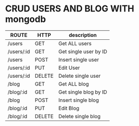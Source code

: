 # CRUD USERS AND BLOG WITH mongodb
ROUTE | HTTP | description
------| -----|------------
/users | GET | Get ALL users
/users/:id | GET | Get single user by ID
/users | POST | Insert single user
/users/:id | PUT | Edit User
/users/:id | DELETE | Delete single user
/blog | GET | Get ALL blog
/blog/:id | GET | Get single blog by ID
/blog | POST | Insert single blog
/blog/:id | PUT | Edit Blog
/blog/:id | DELETE | Delete single blog

